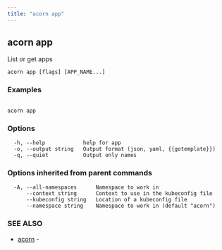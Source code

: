 ```yaml
---
title: "acorn app"
---
```

## acorn app

List or get apps

```
acorn app [flags] [APP_NAME...]
```

### Examples

```

acorn app
```

### Options

```
  -h, --help            help for app
  -o, --output string   Output format (json, yaml, {{gotemplate}})
  -q, --quiet           Output only names
```

### Options inherited from parent commands

```
  -A, --all-namespaces      Namespace to work in
      --context string      Context to use in the kubeconfig file
      --kubeconfig string   Location of a kubeconfig file
      --namespace string    Namespace to work in (default "acorn")
```

### SEE ALSO

* [acorn](acorn.md)	 - 


